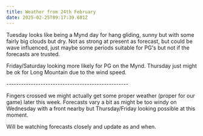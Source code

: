```yaml
---
title: Weather from 24th February
date: 2025-02-25T09:17:39.681Z
---
```

Tuesday looks like being a Mynd day for hang gliding,  sunny but with some fairly big clouds but dry.  Not as strong at present as forecast, but could be wave influenced, just maybe some periods suitable for PG's but not if the forecasts are trusted.

Friday/Saturday looking more likely for PG on the Mynd.  Thursday just might be ok for Long Mountain due to the wind speed.

\--------------------------------------------------

Fingers crossed we might actually get some proper weather (proper for our game) later this week.  Forecasts vary a bit as might be too windy on Wednesday with a front nearby but Thursday/Friday looking possible at this moment.

Will be watching forecasts closely and update as and when.